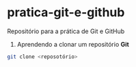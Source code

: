 # pratica-git-e-github
Repositório para a prática de Git e GitHub

1. Aprendendo a clonar um repositório **Git**

```bash
git clone <reposotório>
```
